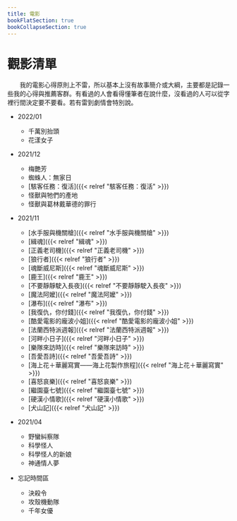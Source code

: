 ```yaml
---
title: 電影
bookFlatSection: true
bookCollapseSection: true
---
```


# 觀影清單

　　我的電影心得原則上不雷，所以基本上沒有故事簡介或大綱，主要都是記錄一些我的心得與推薦客群。有看過的人會看得懂筆者在說什麼，沒看過的人可以從字裡行間決定要不要看。若有雷到劇情會特別說。

- 2022/01
  - 千萬別抬頭
  - 花漾女子
- 2021/12
  - 梅艷芳
  - 蜘蛛人：無家日
  - [駭客任務：復活]({{< relref "駭客任務：復活" >}})
  - 怪獸與牠們的產地
  - 怪獸與葛林戴華德的罪行
- 2021/11
  - [水手服與機關槍]({{< relref "水手服與機關槍" >}})
  - [緝魂]({{< relref "緝魂" >}})
  - [正義老司機]({{< relref "正義老司機" >}})
  - [狼行者]({{< relref "狼行者" >}})
  - [魂斷威尼斯]({{< relref "魂斷威尼斯" >}})
  - [鹿王]({{< relref "鹿王" >}})
  - [不要靜靜駛入長夜]({{< relref "不要靜靜駛入長夜" >}})
  - [魔法阿嬤]({{< relref "魔法阿嬤" >}})
  - [瀑布]({{< relref "瀑布" >}})
  - [我復仇，你付錢]({{< relref "我復仇，你付錢" >}})
  - [酷愛電影的龐波小姐]({{< relref "酷愛電影的龐波小姐" >}})
  - [法蘭西特派週報]({{< relref "法蘭西特派週報" >}})
  - [河畔小日子]({{< relref "河畔小日子" >}})
  - [樂隊來訪時]({{< relref "樂隊來訪時" >}})
  - [吾愛吾詩]({{< relref "吾愛吾詩" >}})
  - [海上花＋華麗寫實——海上花製作旅程]({{< relref "海上花＋華麗寫實" >}})
  - [喜怒哀樂]({{< relref "喜怒哀樂" >}})
  - [繼園臺七號]({{< relref "繼園臺七號" >}})
  - [硬漢小情歌]({{< relref "硬漢小情歌" >}})
  - [犬山記]({{< relref "犬山記" >}})
- 2021/04
  - 野蠻糾察隊
  - 科學怪人
  - 科學怪人的新娘
  - 神通情人夢

- 忘記時間區
  - 決殺令
  - 攻殼機動隊
  - 千年女優
